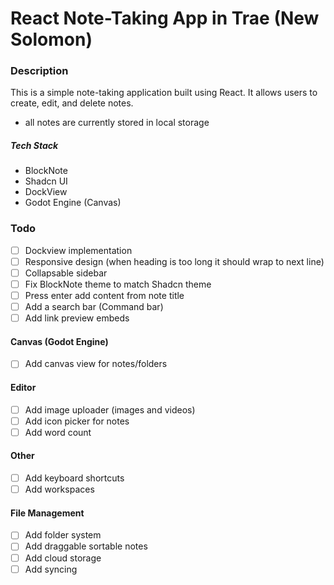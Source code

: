 # React Note-Taking App in Trae (New Solomon)
### Description
This is a simple note-taking application built using React. It allows users to create, edit, and delete notes.

- all notes are currently stored in local storage

##### Tech Stack
- BlockNote
- Shadcn UI
- DockView
- Godot Engine (Canvas)


### Todo

- [ ] Dockview implementation
- [ ] Responsive design (when heading is too long it should wrap to next line)
- [ ] Collapsable sidebar
- [ ] Fix BlockNote theme to match Shadcn theme
- [ ] Press enter add content from note title
- [ ] Add a search bar (Command bar)
- [ ] Add link preview embeds

#### Canvas (Godot Engine)
- [ ] Add canvas view for notes/folders

#### Editor
- [ ] Add image uploader (images and videos)
- [ ] Add icon picker for notes
- [ ] Add word count

#### Other
- [ ] Add keyboard shortcuts
- [ ] Add workspaces

#### File Management
- [ ] Add folder system
- [ ] Add draggable sortable notes
- [ ] Add cloud storage 
- [ ] Add syncing
